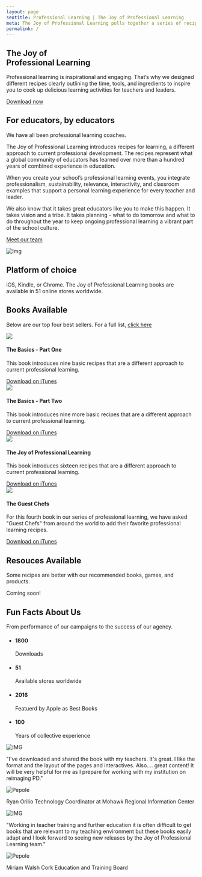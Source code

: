 ```yaml
---
layout: page
seotitle: Professional Learning | The Joy of Professional Learning
meta: The Joy of Professional Learning pulls together a series of recipes to enhanace professional learning expereinces. 
permalink: /
---
```


<!-- Slider Start -->
<section id="slider">
  <div class="container">
    <div class="row">
      <div class="col-md-10 col-md-offset-2">
        <div class="block">
          <h1 class="animated fadeInUp"> The Joy of<br>Professional Learning</h1>
          <p class="animated fadeInUp">Professional learning is inspirational and engaging. That’s why we designed different recipes clearly outlining the time, tools, and ingredients to inspire you to cook up delicious learning activities for teachers and leaders.</p>
          <p class="animated fadeInUp"><a href="/books">Download now</a></p>
        </div>
      </div>
    </div>
  </div>
</section>
<!-- Wrapper Start -->
<section id="intro">
  <div class="container">
    <div class="row">
      <div class="col-md-7 col-sm-12">
        <div class="block">
          <div class="section-title">
            <h2>For educators, by educators</h2>
            <p>We have all been professional learning coaches.</p>
          </div>
          <p>The Joy of Professional Learning introduces recipes for learning, a different approach to current professional development. The recipes represent what a global community of educators has learned over more than a hundred years of combined experience in education.</p>
          <p>When you create your school’s professional learning events, you integrate professionalism, sustainability, relevance, interactivity, and classroom examples that support a personal learning experience for every teacher and leader.</p>
          <p>We also know that it takes great educators like you to make this happen. It takes vision and a tribe. It takes planning - what to do tomorrow and what to do throughout the year to keep ongoing professional learning a vibrant part of the school culture.</p>
        </div>
        <p><a href="/about/">Meet our team</a></p>
      </div><!-- .col-md-7 close -->
      <div class="col-md-5 col-sm-12">
        <div class="block">
          <img src="img/wrapper-img.png" alt="Img">
        </div>
      </div><!-- .col-md-5 close -->
    </div>
  </div>
</section>

<section id="feature">
  <div class="container">
    <div class="row">
      <div class="col-md-6 col-md-offset-6">
        <h2>Platform of choice</h2>
        <p>iOS, Kindle, or Chrome. The Joy of Professional Learning books are available in 51 online stores worldwide.</p>
      </div>
    </div>
  </div>
</section>

<!-- Service Start -->
<section id="service">
  <div class="container">
    <div class="row">
      <div class="section-title">
        <h2>Books Available</h2>
        <p>Below are our top four best sellers. For a full list, <a href="/books/">click here</a></p>
      </div>
    </div>
    <div class="row ">
      <div class="col-sm-6 col-md-3">
        <div class="service-item">
          <img src="img/joy-professional-learning-basics-v1.png" />
          <h4>The Basics - Part One</h4>
          <p>This book introduces nine basic recipes that are a different approach to current professional learning.</p>
          <a class="btn btn-view-works" href="https://itunes.apple.com/us/book/the-joy-of-professional-learning-the-basics-part-one/id1164710031?mt=11">Download on iTunes</a>
        </div>
      </div>
      <div class="col-sm-6 col-md-3">
        <div class="service-item">
          <img src="img/joy-professional-learning-basics-v2.png" />
          <h4>The Basics - Part Two</h4>
          <p>This book introduces nine more basic recipes that are a different approach to current professional learning.</p>
          <a class="btn btn-view-works" href="https://itunes.apple.com/us/book/the-joy-of-professional-learning-the-basics-part-two/id1175094462?mt=11">Download on iTunes</a>
        </div>
      </div>
      <div class="col-sm-6 col-md-3">
        <div class="service-item">
          <img src="img/joy-professional-learning-innovative.png" />
          <h4>The Joy of Professional Learning</h4>
          <p>This book introduces sixteen recipes that are a different approach to current professional learning. </p>
          <a class="btn btn-view-works" href="https://itunes.apple.com/us/book/the-joy-of-professional-learning/id1155093835?mt=11">Download on iTunes</a>
        </div>
      </div>
      <div class="col-sm-6 col-md-3">
        <div class="service-item">
          <img src="img/Cover Guest Chefs.png" />
          <h4>The Guest Chefs</h4>
          <p>For this fourth book in our series of professional learning, we have asked "Guest Chefs" from around the world to add their favorite professional learning recipes. </p>
          <a class="btn btn-view-works" href="https://itunes.apple.com/us/book/the-joy-of-professional-learning-the-guest-chefs/id1215839734?mt=11">Download on iTunes</a>
        </div>
      </div>
    </div>
  </div>
</section>
<!-- Call to action Start -->
<section id="call-to-action">
  <div class="container">
    <div class="row">
      <div class="col-md-12">
        <div class="block">
          <h2>Resouces Available</h2>
          <p>Some recipes are better with our recommended books, games, and products.</p>
          <p class="btn btn-default btn-call-to-action" href="/resouces/">Coming soon!</p>
        </div>
      </div>
    </div>
  </div>
</section>
<!-- Content Start -->
<section id="testimonial">
  <div class="container">
    <div class="row">
      <div class="section-title text-center">
        <h2>Fun Facts About Us</h2>
        <p>From performance of our campaigns to the success of our agency.</p>
      </div>
    </div>
    <div class="row">
      <div class="col-md-6">
        <div class="block">
          <ul class="counter-box clearfix">
            <li>
              <div class="block">
                <i class="ion-ios-glasses-outline"></i>
                <h4 class="counter">1800</h4>
                <span>Downloads</span>
              </div>
            </li>
            <li>
              <div class="block">
                <i class="ion-ios-chatboxes-outline"></i>
                <h4 class="counter">51</h4>
                <span>Available stores worldwide</span>
              </div>
            </li>
            <li>
              <div class="block">
                <i class="ion-ios-compose-outline"></i>
                <h4><span class="counter">2016</span></h4>
                <span>Featuerd by Apple as Best Books</span>
              </div>
            </li>
            <li>
              <div class="block">
                <i class="ion-ios-timer-outline"></i>
                <h4 class="counter">100</h4>
                <span>Years of collective experience</span>
              </div>
            </li>
          </ul>
        </div>
      </div>
      <div class="col-md-6">
        <div class="testimonial-carousel">
          <div id="testimonial-slider" class="owl-carousel">
            <div>
                <img src="img/cotation.png" alt="IMG">
                <p>"I've downloaded and shared the book with my teachers. It's great. I like the format and the layout of the pages and interactives. Also.... great content! It will be very helpful for me as I prepare for working with my institution on reimaging PD."</p>
                <div class="user">
                  <img src="img/item-img1.jpg" alt="Pepole">
                  <p><span>Ryan Orilio </span> Technology Coordinator at Mohawk Regional Information Center</p>
                </div>
            </div>
            <div>
              <img src="img/cotation.png" alt="IMG">
                <p>"Working in teacher training and further education it is often difficult to get books that are relevant to my teaching environment but these books easily adapt and I look forward to seeing new releases by the Joy of Professional Learning team."</p>
                <div class="user">
                  <img src="img/item-img2.jpg" alt="Pepole">
                  <p><span>Miriam Walsh</span> Cork Education and Training Board
</p>
                </div>
            </div>
          </div>
        </div>
      </div>
    </div>
  </div>
</section>
